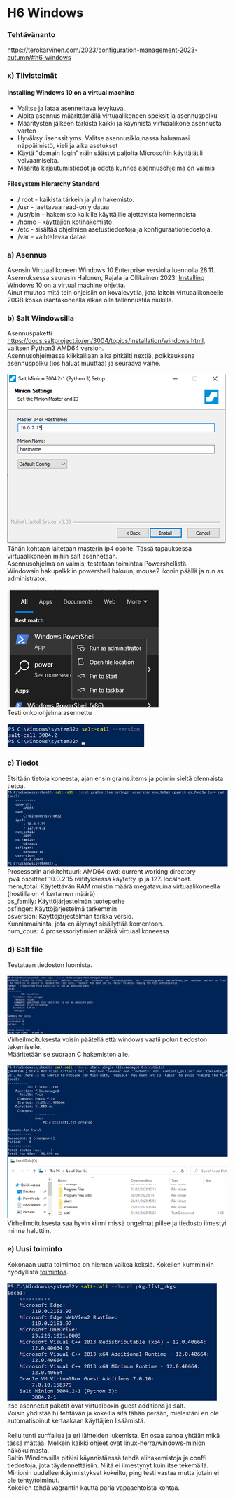 # H6 Windows
### Tehtävänanto
https://terokarvinen.com/2023/configuration-management-2023-autumn/#h6-windows
### x) Tiivistelmät
#### Installing Windows 10 on a virtual machine
- Valitse ja lataa asennettava levykuva.
- Aloita asennus määrittämällä virtuaalikoneen speksit ja asennuspolku
- Määritysten jälkeen tarkista kaikki ja käynnistä virtuaalikone asennusta varten
- Hyväksy lisenssit yms. Valitse asennusikkunassa haluamasi näppäimistö, kieli ja aika asetukset
- Käytä "domain login" näin säästyt paljolta Microsoftin käyttäjätili veivaamiselta.
- Määritä kirjautumistiedot ja odota kunnes asennusohjelma on valmis
#### Filesystem Hierarchy Standard
- / root - kaikista tärkein ja ylin hakemisto.
- /usr - jaettavaa read-only dataa
- /usr/bin - hakemisto kaikille käyttäjille ajettavista komennoista
- /home - käyttäjien kotihakemisto
- /etc -  sisältää ohjelmien asetustiedostoja ja konfiguraatiotiedostoja.
- /var - vaihtelevaa dataa
### a) Asennus
Asensin Virtuaalikoneen Windows 10 Enterprise versiolla luennolla 28.11. <br>
Asennuksessa seurasin Halonen, Rajala ja Ollikainen 2023: <a href="https://github.com/therealhalonen/PhishSticks/blob/master/notes/ollikainen/windows.md">Installing Windows 10 on a virtual machine</a> ohjetta. <br>
Ainut muutos mitä tein ohjeisiin on kovalevytila, jota laitoin virtuaalikoneelle 20GB koska isäntäkoneella alkaa olla tallennustila niukilla. <br>
### b) Salt Windowsilla
Asennuspaketti https://docs.saltproject.io/en/3004/topics/installation/windows.html, valitsen Python3 AMD64 version. <br>
Asennusohjelmassa klikkaillaan aika pitkälti nextiä, poikkeuksena asennuspolku (jos haluat muuttaa) ja seuraava vaihe. <br>
<br>
![Description](ip.png)
<br>
Tähän kohtaan laitetaan masterin ip4 osoite. Tässä tapauksessa virtuaalikoneen mihin salt asennetaan. <br>
Asennusohjelma on valmis, testataan toimintaa Powershellistä. <br>
Windowsin hakupalkkiin powershell hakuun, mouse2 ikonin päällä ja run as administrator. <br>
<br>
![Description](power.png)
<br>
Testi onko ohjelma asennettu <br>
<br>
![Description](versio.png)
<br>
### c) Tiedot
Etsitään tietoja koneesta, ajan ensin grains.items ja poimin sieltä olennaista tietoa.
<br>
![Description](grains.png)
<br>
Prosessorin arkkitehtuuri: AMD64
cwd: current working directory <br>
ipv4 osoitteet 10.0.2.15 reitityksessä käytetty ip ja 127. localhost. <br>
mem_total: Käytettävän RAM muistin määrä megatavuina virtuaalikoneella (hostilla on 4 kertainen määrä) <br>
os_family: Käyttöjärjestelmän tuoteperhe <br>
osfinger: Käyttöjärjestelmä tarkemmin<br>
osversion: Käyttöjärjestelmän tarkka versio.<br>
Kunniamaininta, jota en älynnyt sisällyttää komentoon. <br>
num_cpus: 4 prosessoriytimien määrä virtuaalikoneessa  <br>
### d) Salt file
Testataan tiedoston luomista. <br>
<br>
![Description](file.png)
<br>
Virheilmoituksesta voisin päätellä että windows vaatii polun tiedoston tekemiselle. <br>
Määritetään se suoraan C hakemiston alle. <br>
<br>
![Description](file2.png)
<br>
Virheilmoituksesta saa hyvin kiinni missä ongelmat piilee ja tiedosto ilmestyi minne haluttiin. <br>
### e) Uusi toiminto
Kokonaan uutta toimintoa on hieman vaikea keksiä. Kokeilen kumminkin hyödyllistä <a href="https://docs.saltproject.io/en/latest/topics/windows/windows-package-manager.html#list-installed-packages">toimintoa</a>.<br>
<br>
![Description](pkgs.png)
<br>
Itse asennetut paketit ovat virtualboxin guest additions ja salt. <br>
Voisin yhdistää h) tehtävän ja kokeilla sitä tähän perään, mielestäni en ole automatisoinut kertaakaan käyttäjien lisäämistä. <br>
<br>
Reilu tunti surffailua ja eri lähteiden lukemista. En osaa sanoa yhtään mikä tässä mättää. Melkein kaikki ohjeet ovat linux-herra/windows-minion näkökulmasta. <br>
Saltin Windowsilla pitäisi käynnistäessä tehdä alihakemistoja ja conffi tiedostoja, jota täydennettäisiin. Niitä ei ilmestynyt kuin itse tekemällä. <br>
Minionin uudelleenkäynnistykset kokeiltu, ping testi vastaa mutta jotain ei ole tehty/toiminut. <br>
Kokeilen tehdä vagrantin kautta paria vapaaehtoista kohtaa. <br>
